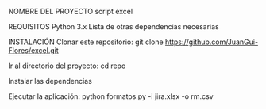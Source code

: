 NOMBRE DEL PROYECTO
script excel

REQUISITOS
Python 3.x
Lista de otras dependencias necesarias

INSTALACIÓN
Clonar este repositorio: git clone https://github.com/JuanGui-Flores/excel.git

Ir al directorio del proyecto: cd repo

Instalar las dependencias

Ejecutar la aplicación: python formatos.py -i jira.xlsx -o rm.csv
